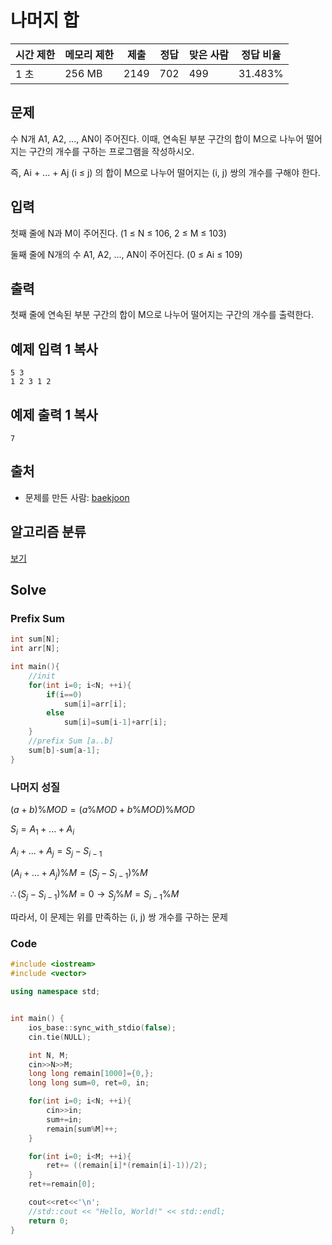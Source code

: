 # 나머지 합

| 시간 제한 | 메모리 제한 | 제출 | 정답 | 맞은 사람 | 정답 비율 |
| --------- | ----------- | ---- | ---- | --------- | --------- |
| 1 초      | 256 MB      | 2149 | 702  | 499       | 31.483%   |

## 문제

수 N개 A1, A2, ..., AN이 주어진다. 이때, 연속된 부분 구간의 합이 M으로 나누어 떨어지는 구간의 개수를 구하는 프로그램을 작성하시오.

즉, Ai + ... + Aj (i ≤ j) 의 합이 M으로 나누어 떨어지는 (i, j) 쌍의 개수를 구해야 한다.

## 입력

첫째 줄에 N과 M이 주어진다. (1 ≤ N ≤ 106, 2 ≤ M ≤ 103)

둘째 줄에 N개의 수 A1, A2, ..., AN이 주어진다. (0 ≤ Ai ≤ 109)

## 출력

첫째 줄에 연속된 부분 구간의 합이 M으로 나누어 떨어지는 구간의 개수를 출력한다.

## 예제 입력 1 복사

```
5 3
1 2 3 1 2
```

## 예제 출력 1 복사

```
7
```

## 출처

- 문제를 만든 사람: [baekjoon](https://www.acmicpc.net/user/baekjoon)

## 알고리즘 분류

[보기](https://www.acmicpc.net/problem/10986#)



## Solve

### Prefix Sum

```c++
int sum[N];
int arr[N];

int main(){
    //init
    for(int i=0; i<N; ++i){
        if(i==0)
            sum[i]=arr[i];
        else 
            sum[i]=sum[i-1]+arr[i];
    }
    //prefix Sum [a..b]
    sum[b]-sum[a-1];
}
```



### 나머지 성질 

$(a+b)\% MOD = (a\% MOD + b\% MOD)\%MOD$

$S_i=A_1+...+A_i$

$A_i+...+A_j=S_j-S_{i-1}$

$(A_i+...+A_j)\%M=(S_j-S_{i-1})\%M$

$\therefore (S_j-S_{i-1})\%M=0 \rightarrow S_j\%M =S_{i-1}\%M$

따라서, 이 문제는 위를 만족하는 (i, j) 쌍 개수를 구하는 문제 



### Code

```C++
#include <iostream>
#include <vector>

using namespace std;


int main() {
    ios_base::sync_with_stdio(false);
    cin.tie(NULL);

    int N, M;
    cin>>N>>M;
    long long remain[1000]={0,};
    long long sum=0, ret=0, in;

    for(int i=0; i<N; ++i){
        cin>>in;
        sum+=in;
        remain[sum%M]++;
    }

    for(int i=0; i<M; ++i){
        ret+= ((remain[i]*(remain[i]-1))/2);
    }
    ret+=remain[0];

    cout<<ret<<'\n';
    //std::cout << "Hello, World!" << std::endl;
    return 0;
}
```

